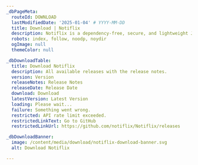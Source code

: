 ```yaml
---
_dbPageMeta:
  routeId: DOWNLOAD
  lastModifiedDate: '2025-01-04' # YYYY-MM-DD
  title: Download | Notiflix
  description: Notiflix is a dependency-free, secure, and lightweight JavaScript library built with pure JavaScript, offering client-side non-blocking notifications, popup boxes, loading indicators, and more.
  robots: index, follow, noodp, noydir
  ogImage: null
  themeColor: null

_dbDownloadTable:
  title: Download Notiflix
  description: All available releases with the release notes.
  version: Version
  releaseNotes: Release Notes
  releaseDate: Release Date
  download: Download
  latestVersion: Latest Version
  loading: Please wait...
  failure: Something went wrong.
  restricted: API rate limit exceeded.
  restrictedLinkText: Go to GitHub
  restrictedLinkUrl: https://github.com/notiflix/Notiflix/releases

_dbDownloadBanner:
  image: /content/media/download/notiflix-download-banner.svg
  alt: Download Notiflix

---
```

